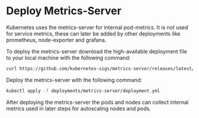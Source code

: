 # Deploy Metrics-Server
Kubernetes uses the metrics-server for internal pod-metrics. It is not used for service metrics, these can later be added by other deployments like prometheus, node-exporter and grafana.

To deploy the metrics-server download the high-available deployment file to your local machine with the following command:
```bash
curl https://github.com/kubernetes-sigs/metrics-server/releases/latest/download/high-availability.yaml --create-dirs -o deployments/metrics-server/deployment.yml
```

Deploy the metrics-server with the following command:
```bash
kubectl apply -f deployments/metrics-server/deployment.yml
```

After deploying the metrics-server the pods and nodes can collect internal metrics used in later steps for autoscaling nodes and pods. 